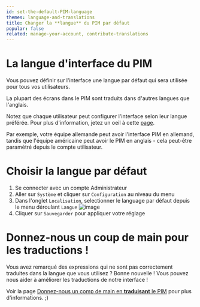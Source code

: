 ```yaml
---
id: set-the-default-PIM-language
themes: language-and-translations
title: Changer la **langue** du PIM par défaut
popular: false
related: manage-your-account, contribute-translations
---
```


# La langue d'interface du PIM

Vous pouvez définir sur l'interface une langue par défaut qui sera utilisée pour tous vos utilisateurs. 

La plupart des écrans dans le PIM sont traduits dans d'autres langues que l'anglais.

Notez que chaque utilisateur peut configurer l'interface selon leur langue préférée. Pour plus d'information, jetez un oeil à cette [page](/articles/manage-your-account.html#your-interface-default-language).

Par exemple, votre équipe allemande peut avoir l'interface PIM en allemand, tandis que l'équipe américaine peut avoir le PIM en anglais - cela peut-être paramétré depuis le compte utilisateur. 

# Choisir la langue par défaut

1.  Se connecter avec un compte Administrateur
1.  Aller sur `Système` et cliquer sur `Configuration` au niveau du menu
1.  Dans l'onglet `Localisation`, selectionner le language par défaut depuis le menu déroulant `Langue`
  ![image](../img/System_Configuration_fr.png)
1.  Cliquer sur `Sauvegarder` pour appliquer votre réglage

# Donnez-nous un coup de main pour les traductions !

Vous avez remarqué des expressions qui ne sont pas correctement traduites dans la langue que vous utilisez ? Bonne nouvelle ! Vous pouvez nous aider à améliorer les traductions de notre interface ! 

Voir la page [Donnez-nous un comp de main en **traduisant** le PIM](/articles/contribute-translations.html) pour plus d'informations. ;)
